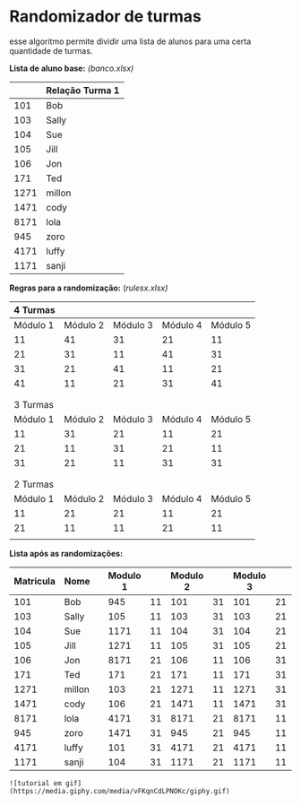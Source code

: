 # Randomizador de turmas

esse algoritmo permite dividir uma lista de alunos para uma certa quantidade de turmas.

**Lista de aluno base:** *(banco.xlsx)*

|      | Relação Turma 1 |
| ---- | ----------------- |
| 101  | Bob               |
| 103  | Sally             |
| 104  | Sue               |
| 105  | Jill              |
| 106  | Jon               |
| 171  | Ted               |
| 1271 | millon            |
| 1471 | cody              |
| 8171 | lola              |
| 945  | zoro              |
| 4171 | luffy             |
| 1171 | sanji             |


**Regras para a randomização:** (*rulesx.xlsx)*

| 4 Turmas  |           |           |           |           |
| --------- | --------- | --------- | --------- | --------- |
| Módulo 1 | Módulo 2 | Módulo 3 | Módulo 4 | Módulo 5 |
| 11        | 41        | 31        | 21        | 11        |
| 21        | 31        | 11        | 41        | 31        |
| 31        | 21        | 41        | 11        | 21        |
| 41        | 11        | 21        | 31        | 41        |
|           |           |           |           |           |
|           |           |           |           |           |
| 3 Turmas  |           |           |           |           |
| Módulo 1 | Módulo 2 | Módulo 3 | Módulo 4 | Módulo 5 |
| 11        | 31        | 21        | 11        | 21        |
| 21        | 11        | 31        | 21        | 11        |
| 31        | 21        | 11        | 31        | 31        |
|           |           |           |           |           |
|           |           |           |           |           |
| 2 Turmas  |           |           |           |           |
| Módulo 1 | Módulo 2 | Módulo 3 | Módulo 4 | Módulo 5 |
| 11        | 21        | 21        | 11        | 21        |
| 21        | 11        | 11        | 21        | 11        |
|           |           |           |           |           |


**Lista após as randomizações:**

| Matricula | Nome   |  | Modulo 1 |    | Modulo 2 |    | Modulo 3 |    | Modulo 4 |    | Modulo 5 |    |
| --------- | ------ | - | -------- | -- | -------- | -- | -------- | -- | -------- | -- | -------- | -- |
| 101       | Bob    |  | 945      | 11 | 101      | 31 | 101      | 21 | 101      | 11 | 101      | 21 |
| 103       | Sally  |  | 105      | 11 | 103      | 31 | 103      | 21 | 103      | 11 | 103      | 21 |
| 104       | Sue    |  | 1171     | 11 | 104      | 31 | 104      | 21 | 104      | 11 | 104      | 21 |
| 105       | Jill   |  | 1271     | 11 | 105      | 31 | 105      | 21 | 105      | 11 | 105      | 21 |
| 106       | Jon    |  | 8171     | 21 | 106      | 11 | 106      | 31 | 106      | 21 | 106      | 11 |
| 171       | Ted    |  | 171      | 21 | 171      | 11 | 171      | 31 | 171      | 21 | 171      | 11 |
| 1271      | millon |  | 103      | 21 | 1271     | 11 | 1271     | 31 | 1271     | 21 | 1271     | 11 |
| 1471      | cody   |  | 106      | 21 | 1471     | 11 | 1471     | 31 | 1471     | 21 | 1471     | 11 |
| 8171      | lola   |  | 4171     | 31 | 8171     | 21 | 8171     | 11 | 8171     | 31 | 8171     | 31 |
| 945       | zoro   |  | 1471     | 31 | 945      | 21 | 945      | 11 | 945      | 31 | 945      | 31 |
| 4171      | luffy  |  | 101      | 31 | 4171     | 21 | 4171     | 11 | 4171     | 31 | 4171     | 31 |
| 1171      | sanji  |  | 104      | 31 | 1171     | 21 | 1171     | 11 | 1171     | 31 | 1171     | 31 |


`![tutorial em gif](https://media.giphy.com/media/vFKqnCdLPNOKc/giphy.gif)`
